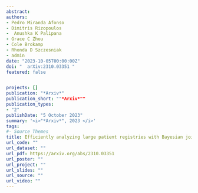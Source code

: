 ```yaml
---
abstract: 
authors:
- Pedro Miranda Afonso
- Dimitris Rizopoulos
-  Anushka K Palipana
- Grace C Zhou
- Cole Brokamp
- Rhonda D Szczesniak
- admin
date: "2023-10-05T00:00:00Z"
doi: "	arXiv:2310.03351 "
featured: false


projects: []
publication: "*Arxiv*"
publication_short: ""*Arxiv*""
publication_types: 
- "2"
publishDate: "5 October 2023"
summary: '<i>"*Arxiv*", 2023 </i>'
tags:
#- Source Themes
title: Efficiently analyzing large patient registries with Bayesian joint models for longitudinal and time-to-event data.
url_code: ""
url_dataset: ""
url_pdf: https://arxiv.org/abs/2310.03351
url_poster: ""
url_project: ""
url_slides: ""
url_source: ""
url_video: ""
---
```

